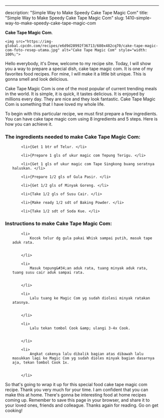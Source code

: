 ---
description: "Simple Way to Make Speedy Cake Tape Magic Com"
title: "Simple Way to Make Speedy Cake Tape Magic Com"
slug: 1410-simple-way-to-make-speedy-cake-tape-magic-com

<p>
	<strong>Cake Tape Magic Com</strong>. 
	
</p>
<p>
	
	<img src="https://img-global.cpcdn.com/recipes/e6d9d28992f36713/680x482cq70/cake-tape-magic-com-foto-resep-utama.jpg" alt="Cake Tape Magic Com" style="width: 100%;">
	
	
</p>
<p>
	Hello everybody, it's Drew, welcome to my recipe site. Today, I will show you a way to prepare a special dish, cake tape magic com. It is one of my favorites food recipes. For mine, I will make it a little bit unique. This is gonna smell and look delicious.
</p>
	
<p>
	Cake Tape Magic Com is one of the most popular of current trending meals in the world. It is simple, it is quick, it tastes delicious. It is enjoyed by millions every day. They are nice and they look fantastic. Cake Tape Magic Com is something that I have loved my whole life.
</p>
<p>
	
</p>

<p>
To begin with this particular recipe, we must first prepare a few ingredients. You can have cake tape magic com using 8 ingredients and 5 steps. Here is how you can achieve it.
</p>

<h3>The ingredients needed to make Cake Tape Magic Com:</h3>

<ol>
	
		<li>{Get 1 btr of Telur. </li>
	
		<li>{Prepare 1 gls of ukur magic com Tepung Terigu. </li>
	
		<li>{Get 1 gls of ukur magic com Tape Singkong buang seratnya haluskan. </li>
	
		<li>{Prepare 1/2 gls of Gula Pasir. </li>
	
		<li>{Get 1/2 gls of Minyak Goreng. </li>
	
		<li>{Take 1/2 gls of Susu Cair. </li>
	
		<li>{Make ready 1/2 sdt of Baking Powder. </li>
	
		<li>{Take 1/2 sdt of Soda Kue. </li>
	
</ol>
<p>
	
</p>

<h3>Instructions to make Cake Tape Magic Com:</h3>

<ol>
	
		<li>
			Kocok telur dg gula pakai Whisk sampai putih, masuk tape aduk rata.
			
			
		</li>
	
		<li>
			Masuk tepung&#34;an aduk rata, tuang minyak aduk rata, tuang susu cair aduk sampai rata.
			
			
		</li>
	
		<li>
			Lalu tuang ke Magic Com yg sudah diolesi minyak ratakan atasnya.
			
			
		</li>
	
		<li>
			Lalu tekan tombol Cook &amp; ulangi 3-4x Cook.
			
			
		</li>
	
		<li>
			Angkat cakenya lalu dibalik bagian atas dibawah lalu masukkan lagi ke Magic Com yg sudah dioles minyak bagian dasarnya aja, tekan tombol Cook 1x.
			
			
		</li>
	
</ol>

<p>
	
</p>

<p>
	So that's going to wrap it up for this special food cake tape magic com recipe. Thank you very much for your time. I am confident that you can make this at home. There's gonna be interesting food at home recipes coming up. Remember to save this page in your browser, and share it to your loved ones, friends and colleague. Thanks again for reading. Go on get cooking!
</p>
